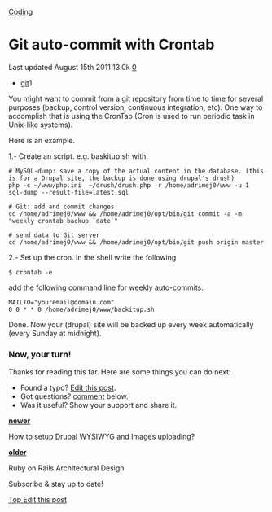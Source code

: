 <a href="/categories/coding/" class="category-link">Coding</a>

# Git auto-commit with Crontab

<span title="Last time this post was updated"> Last updated August 15th 2011 </span> <span class="m-x-2" title="Pageviews"> 13.0k </span> <span class="m-x-2" title="Click to go to the comments section"> [ <span class="disqus-comment-count" data-disqus-url="https://master--bgoonz-blog.netlify.app/git-auto-commit-with-crontab/">0</span>](#disqus_thread) </span>

- <a href="/tags/git/" class="tag-list-link">git</a><span class="tag-list-count">1</span>

You might want to commit from a git repository from time to time for several purposes (backup, control version, continuous integration, etc). One way to accomplish that is using the CronTab (Cron is used to run periodic task in Unix-like systems).

<span id="more"></span>

Here is an example.

1.- Create an script. e.g. baskitup.sh with:

    # MySQL-dump: save a copy of the actual content in the database. (this is for a Drupal site, the backup is done using drupal's drush)
    php -c ~/www/php.ini  ~/drush/drush.php -r /home/adrimej0/www -u 1 sql-dump --result-file=latest.sql

    # Git: add and commit changes
    cd /home/adrimej0/www && /home/adrimej0/opt/bin/git commit -a -m "weekly crontab backup `date`"

    # send data to Git server
    cd /home/adrimej0/www && /home/adrimej0/opt/bin/git push origin master

2.- Set up the cron. In the shell write the following

    $ crontab -e

add the following command line for weekly auto-commits:

    MAILTO="youremail@domain.com"
    0 0 * * 0 /home/adrimej0/www/backitup.sh

Done. Now your (drupal) site will be backed up every week automatically (every Sunday at midnight).

### Now, your turn!

Thanks for reading this far. Here are some things you can do next:

- Found a typo? [Edit this post](https://github.com/amejiarosario/amejiarosario.github.io/edit/source/source/_posts/2011-08-15-git-auto-commit-with-crontab.md).
- Got questions? [comment](#comments-section) below.
- Was it useful? Show your support and share it.

<a href="/how-to-setup-drupal-wysiwyg-and-images-uploading/" class="article-nav-newer"><strong><em></em> newer</strong></a>

How to setup Drupal WYSIWYG and Images uploading?

<a href="/ruby-on-rails-architectural-design/" class="article-nav-older"><strong>older <em></em></strong></a>

Ruby on Rails Architectural Design

Subscribe & stay up to date!



[<span id="back-to-top" title="Go back to the top of this page"> Top </span>](#) <a href="#" class="p-x-3" title="Improve this post"><em></em> Edit this post</a>
